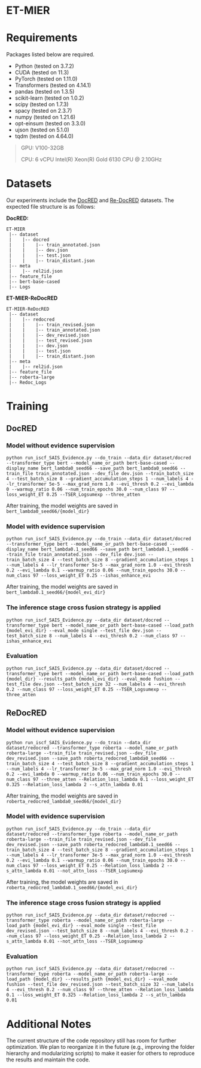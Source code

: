 # ET-MIER

# Requirements

Packages listed below are required.

- Python (tested on 3.7.2)
- CUDA (tested on 11.3)
- PyTorch (tested on 1.11.0)
- Transformers (tested on 4.14.1)
- pandas (tested on 1.3.5)
- scikit-learn (tested on 1.0.2)
- scipy (tested on 1.7.3)
- spacy (tested on 2.3.7)
- numpy (tested on 1.21.6)
- opt-einsum (tested on 3.3.0)
- ujson (tested on 5.1.0)
- tqdm (tested on 4.64.0)

> GPU: V100-32GB
>
> CPU: 6 vCPU Intel(R) Xeon(R) Gold 6130 CPU @ 2.10GHz 

# Datasets

Our experiments include the [DocRED](https://github.com/thunlp/DocRED) and [Re-DocRED](https://github.com/tonytan48/Re-DocRED) datasets. The expected file structure is as follows:

**DocRED:**

```
ET-MIER
 |-- dataset
 |    |-- docred
 |    |    |-- train_annotated.json
 |    |    |-- dev.json
 |    |    |-- test.json
 |    |    |-- train_distant.json
 |-- meta
 |    |-- rel2id.json
 |-- feature_file
 |-- bert-base-cased
 |-- Logs
```

**ET-MIER-ReDocRED**

```
ET-MIER-ReDocRED
 |-- dataset
 |    |-- redocred
 |    |    |-- train_revised.json
 |    |    |-- train_annotated.json
 |    |    |-- dev_revised.json
 |    |    |-- test_revised.json
 |    |    |-- dev.json
 |    |    |-- test.json
 |    |    |-- train_distant.json
 |-- meta
 |    |-- rel2id.json
 |-- feature_file
 |-- roberta-large
 |-- Redoc_Logs
```



# Training

## DocRED

### Model without evidence supervision

```shell
python run_iscf_SAIS_Evidence.py --do_train --data_dir dataset/docred --transformer_type bert --model_name_or_path bert-base-cased --display_name bert_lambda0_seed66 --save_path bert_lambda0_seed66 --train_file train_annotated.json --dev_file dev.json --train_batch_size 4 --test_batch_size 8 --gradient_accumulation_steps 1 --num_labels 4 --lr_transformer 5e-5 --max_grad_norm 1.0 --evi_thresh 0.2 --evi_lambda 0 --warmup_ratio 0.06 --num_train_epochs 30.0 --num_class 97 --loss_weight_ET 0.25 --TSER_Logsumexp --three_atten
```

After training, the model weights are saved in `bert_lambda0_seed66/{model_dir}`

### Model with evidence supervision

```shell
python run_iscf_SAIS_Evidence.py --do_train --data_dir dataset/docred --transformer_type bert --model_name_or_path bert-base-cased --display_name bert_lambda0.1_seed66 --save_path bert_lambda0.1_seed66 --train_file train_annotated.json --dev_file dev.json --train_batch_size 4 --test_batch_size 8 --gradient_accumulation_steps 1 --num_labels 4 --lr_transformer 5e-5 --max_grad_norm 1.0 --evi_thresh 0.2 --evi_lambda 0.1 --warmup_ratio 0.06 --num_train_epochs 30.0 --num_class 97 --loss_weight_ET 0.25 --ishas_enhance_evi
```

After training, the model weights are saved in `bert_lambda0.1_seed66/{model_evi_dir}`

### The inference stage cross fusion strategy is applied

```shell
python run_iscf_SAIS_Evidence.py --data_dir dataset/docred --transformer_type bert --model_name_or_path bert-base-cased --load_path {model_evi_dir} --eval_mode single --test_file dev.json --test_batch_size 8 --num_labels 4 --evi_thresh 0.2 --num_class 97 --ishas_enhance_evi
```

### Evaluation

```shell
python run_iscf_SAIS_Evidence.py --data_dir dataset/docred --transformer_type bert --model_name_or_path bert-base-cased --load_path {model_dir} --results_path {model_evi_dir} --eval_mode fushion --test_file dev.json --test_batch_size 32 --num_labels 4 --evi_thresh 0.2 --num_class 97 --loss_weight_ET 0.25 --TSER_Logsumexp --three_atten
```



## ReDocRED

### Model without evidence supervision

```shell
python run_iscf_SAIS_Evidence.py --do_train --data_dir dataset/redocred --transformer_type roberta --model_name_or_path roberta-large --train_file train_revised.json --dev_file dev_revised.json --save_path roberta_redocred_lambda0_seed66 --train_batch_size 4 --test_batch_size 8 --gradient_accumulation_steps 1 --num_labels 4 --lr_transformer 3e-5 --max_grad_norm 1.0 --evi_thresh 0.2 --evi_lambda 0 --warmup_ratio 0.06 --num_train_epochs 30.0 --num_class 97 --three_atten --Relation_loss_lambda 0.1 --loss_weight_ET 0.325 --Relation_loss_lambda 2 --s_attn_lambda 0.01
```

After training, the model weights are saved in `roberta_redocred_lambda0_seed66/{model_dir}`

### Model with evidence supervision

```shell
python run_iscf_SAIS_Evidence.py --do_train --data_dir dataset/redocred --transformer_type roberta --model_name_or_path roberta-large --train_file train_revised.json --dev_file dev_revised.json --save_path roberta_redocred_lambda0.1_seed66 --train_batch_size 4 --test_batch_size 8 --gradient_accumulation_steps 1 --num_labels 4 --lr_transformer 3e-5 --max_grad_norm 1.0 --evi_thresh 0.2 --evi_lambda 0.1 --warmup_ratio 0.06 --num_train_epochs 30.0 --num_class 97 --loss_weight_ET 0.25 --Relation_loss_lambda 2 --s_attn_lambda 0.01 --not_attn_loss --TSER_Logsumexp
```

After training, the model weights are saved in `roberta_redocred_lambda0.1_seed66/{model_evi_dir}`

### The inference stage cross fusion strategy is applied

```shell
python run_iscf_SAIS_Evidence.py --data_dir dataset/redocred --transformer_type roberta --model_name_or_path roberta-large --load_path {model_evi_dir} --eval_mode single --test_file dev_revised.json --test_batch_size 8 --num_labels 4 --evi_thresh 0.2 --num_class 97 --loss_weight_ET 0.25 --Relation_loss_lambda 2 --s_attn_lambda 0.01 --not_attn_loss --TSER_Logsumexp
```

### Evaluation

```shell
python run_iscf_SAIS_Evidence.py --data_dir dataset/redocred --transformer_type roberta --model_name_or_path roberta-large --load_path {model_dir} --results_path {model_evi_dir} --eval_mode fushion --test_file dev_revised.json --test_batch_size 32 --num_labels 4 --evi_thresh 0.2 --num_class 97 --three_atten --Relation_loss_lambda 0.1 --loss_weight_ET 0.325 --Relation_loss_lambda 2 --s_attn_lambda 0.01
```



# Additional Notes

The current structure of the code repository still has room for further optimization. We plan to reorganize it in the future (e.g., improving the folder hierarchy and modularizing scripts) to make it easier for others to reproduce the results and maintain the code.
